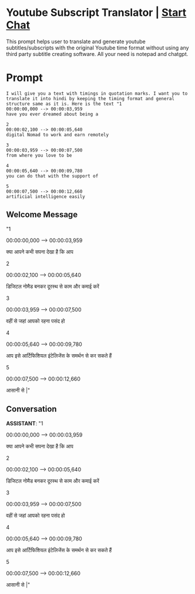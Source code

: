 

# Youtube Subscript Translator | [Start Chat](https://gptcall.net/chat.html?data=%7B%22contact%22%3A%7B%22id%22%3A%22vCNu-lUzF2nj68TNzm85r%22%2C%22flow%22%3Atrue%7D%7D)
This prompt helps user to translate and generate youtube subtitles/subscripts with the original Youtube time format without using any third party subtitle creating software. All your need is notepad and chatgpt.

# Prompt

```
I will give you a text with timings in quotation marks. I want you to translate it into hindi by keeping the timing format and general structure same as it is. Here is the text "1
00:00:00,000 --> 00:00:03,959
have you ever dreamed about being a

2
00:00:02,100 --> 00:00:05,640
digital Nomad to work and earn remotely

3
00:00:03,959 --> 00:00:07,500
from where you love to be

4
00:00:05,640 --> 00:00:09,780
you can do that with the support of

5
00:00:07,500 --> 00:00:12,660
artificial intelligence easily

```

## Welcome Message
"1

00:00:00,000 --> 00:00:03,959

क्या आपने कभी सपना देखा है कि आप 



2

00:00:02,100 --> 00:00:05,640

डिजिटल नोमैड बनकर दूरस्थ से काम और कमाई करें 



3

00:00:03,959 --> 00:00:07,500

वहीं से जहां आपको रहना पसंद हो 



4

00:00:05,640 --> 00:00:09,780

आप इसे आर्टिफिशियल इंटेलिजेंस के समर्थन से कर सकते हैं 



5

00:00:07,500 --> 00:00:12,660

आसानी से |"

## Conversation

**ASSISTANT**: "1

00:00:00,000 --> 00:00:03,959

क्या आपने कभी सपना देखा है कि आप 



2

00:00:02,100 --> 00:00:05,640

डिजिटल नोमैड बनकर दूरस्थ से काम और कमाई करें 



3

00:00:03,959 --> 00:00:07,500

वहीं से जहां आपको रहना पसंद हो 



4

00:00:05,640 --> 00:00:09,780

आप इसे आर्टिफिशियल इंटेलिजेंस के समर्थन से कर सकते हैं 



5

00:00:07,500 --> 00:00:12,660

आसानी से |"

